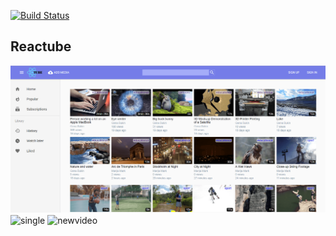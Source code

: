 [![Build Status](https://travis-ci.org/PavelPleshko/reactube.svg?branch=master)](https://travis-ci.org/PavelPleshko/reactube)

## Reactube
![home](home.png)
![single](single-media.png)
![newvideo](new-media.png)
